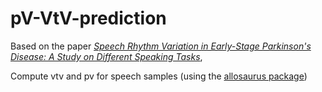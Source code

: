 # pV-VtV-prediction

Based on the paper [*Speech Rhythm Variation in Early-Stage Parkinson's Disease: A Study on Different Speaking Tasks*](https://www.frontiersin.org/journals/psychology/articles/10.3389/fpsyg.2021.668291/full),

Compute vtv and pv for speech samples (using the [allosaurus package](https://github.com/xinjli/allosaurus))
